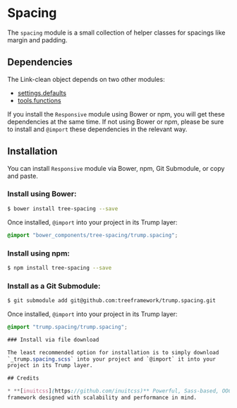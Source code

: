 # Spacing

The `spacing` module is a small collection of helper classes for spacings like
margin and padding.

## Dependencies

The Link-clean object depends on two other modules:

* [settings.defaults](https://github.com/treeframework/settings.defaults)
* [tools.functions](https://github.com/treeframework/tools.functions)

If you install the `Responsive` module using Bower or npm, you will get these
dependencies at the same time. If not using Bower or npm, please be sure to
install and `@import` these dependencies in the relevant way.

## Installation

You can install `Responsive` module via Bower, npm, Git Submodule, or copy and
paste.

### Install using Bower:

```sh
$ bower install tree-spacing --save
```

Once installed, `@import` into your project in its Trump layer:

```scss
@import "bower_components/tree-spacing/trump.spacing";
```

### Install using npm:

```sh
$ npm install tree-spacing --save
```

### Install as a Git Submodule:

```sh
$ git submodule add git@github.com:treeframework/trump.spacing.git
```

Once installed, `@import` into your project in its Trump layer:

```scss
@import "trump.spacing/trump.spacing";

### Install via file download

The least recommended option for installation is to simply download
`_trump.spacing.scss` into your project and `@import` it into your
project in its Trump layer.

## Credits

* **[inuitcss](https://github.com/inuitcss)** Powerful, Sass-based, OOCSS
framework designed with scalability and performance in mind.
